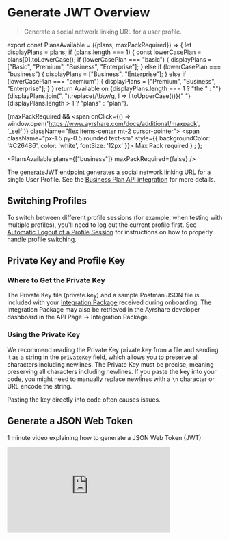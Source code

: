 # Generate JWT Overview

> Generate a social network linking URL for a user profile.

export const PlansAvailable = ({plans, maxPackRequired}) => {
let displayPlans = plans;
if (plans.length === 1) {
const lowerCasePlan = plans[0].toLowerCase();
if (lowerCasePlan === "basic") {
displayPlans = ["Basic", "Premium", "Business", "Enterprise"];
} else if (lowerCasePlan === "business") {
displayPlans = ["Business", "Enterprise"];
} else if (lowerCasePlan === "premium") {
displayPlans = ["Premium", "Business", "Enterprise"];
}
}
return <Note>
Available on {displayPlans.length === 1 ? "the " : ""}
{displayPlans.join(", ").replace(/\b\w/g, l => l.toUpperCase())}{" "}
{displayPlans.length > 1 ? "plans" : "plan"}.

{maxPackRequired && <span onClick={() => window.open('https://www.ayrshare.com/docs/additional/maxpack', '\_self')} className="flex items-center mt-2 cursor-pointer">
<span className="px-1.5 py-0.5 rounded text-sm" style={{
    backgroundColor: '#C264B6',
    color: 'white',
    fontSize: '12px'
  }}>
Max Pack required
</span>
</span>}
</Note>;
};

<PlansAvailable plans={["business"]} maxPackRequired={false} />

The [generateJWT endpoint](/api/ayrshare/jwt) generates a social network linking URL for a single User Profile.
See the [Business Plan API integration](/multiple-users/api-integration-business) for more details.

## Switching Profiles

To switch between different profile sessions (for example, when testing with multiple profiles), you'll need to log out the current profile first. See [Automatic Logout of a Profile Session](/multiple-users/api-integration-business#automatic-logout-of-a-profile-session) for instructions on how to properly handle profile switching.

## Private Key and Profile Key

### Where to Get the Private Key

The Private Key file (private.key) and a sample Postman JSON file is included with your [Integration Package](/multiple-users/api-integration-business#integration-package) received during onboarding.
The Integration Package may also be retrieved in the Ayrshare developer dashboard in the API Page -> Integration Package.

### Using the Private Key

We recommend reading the Private Key private.key from a file and sending it as a string in the `privateKey` field, which allows you to preserve all characters including newlines.
The Private Key must be precise, meaning preserving all characters including newlines.
If you paste the key into your code, you might need to manually replace newlines with a `\n` character or URL encode the string.

Pasting the key directly into code often causes issues.

## Generate a JSON Web Token

1 minute video explaining how to generate a JSON Web Token (JWT):

<div class="video-container">
  <iframe width="380" height="200" src="https://www.youtube.com/embed/JI232HBWHWc" title="Generate a JSON Web Token" frameborder="0" allow="accelerometer; autoplay; clipboard-write; encrypted-media; gyroscope; picture-in-picture" />
</div>

The JWT URL is valid for **5 minutes**. After 5 minutes you must generate a new JWT URL.
See the [Max Pack `expiresIn`](/api/ayrshare/jwt#jwt-expires-in) for additional options.

## Opening the JWT URL

Open the JWT URL in a new browser tab, browser window, or View Controller on iOS.

You may control the [closing or redirecting](/multiple-users/api-integration-business#opening-and-closing-the-social-linking-url) of the new window or tab.

<Note>
  The social networks do not allow opening the URL in an iFrame or obfuscating the approved partner
  origin domain profile.ayrshare.com.
</Note>

## Verify the JWT URL

The `generateJWT` endpoint does not validate the returned JWT URL by default.
For example, if a corrupt Private Key is passed into `generateJWT` a URL will still be returned and the URL result in a 401 error.

You can verify the returned JWT URL by including `verify: true` in the `generateJWT` body parameters. If the JWT URL cannot be validated an error will be returned. For example, if the Private Key had a character removed the following would be returned:

```json JWT Error
{
  "action": "JWT",
  "status": "error",
  "code": 189,
  "message": "Error generating JWT. Check the sent parameters, such as the privateKey has no extra tabs, spaces, or newlines. Also the entire private.key file including -----BEGIN RSA PRIVATE KEY----- and -----END RSA PRIVATE KEY-----. Error: secretOrPrivateKey must be an asymmetric key when using RS256"
}
```

We recommend using `verify: true` only in a non-production environment since the validation takes additional processing time.

## Testing in Postman

It is **recommended** to first test the JWT URL creation in [Postman](/testing/postman).
Included in the Integration Package, found in the Primary Profile API Key page of the dashboard, is a sample Postman config JSON file that included everything you need to verify your the JWT URL creation.
Just import the config file into Postman, fill in your Profile Key (found in the Ayrshare developer dashboard by switching to the profile you want to test) in the `profileKey` _body_ field, and click the blue _Send_ button.
All other required fields are already filled in.

You can also [generate the code from Postman](/testing/postman#auto-generate-api-code-with-postman), or read the key file from a directory or database.

## JWT Expires In

<PlansAvailable plans={["business"]} maxPackRequired />

If you want a longer JWT timeout than the default 5 minutes, include the `expiresIn` field.

For example, send the following JSON to set the JWT URL valid for 30 minutes:

```json JWT Expires In
{
  "expiresIn": 30
}
```

This allows you to [email the link](/api/ayrshare/jwt#connect-accounts-email) to your users instead of them having to go to your app or platform.
A common use case is when your user needs to reconnect a social account, you can email them the JWT link to directly re-link the social account instead of having to navigate to your platform.

<Warning>
  Be sure to review with your security team how long your business wants to keep the JWT alive.
  Longer expire times create additional risk of an unauthorized party accessing the link.
</Warning>

## Integrations

### Bubble.io JWT

If you are a Bubble user, please see _Generate JWT Token_ in the Bubble.io section for instructions:

<Card title="Bubble Generate JWT" icon="link" href="/packages-guides/bubble#generate-jwt-token-in-bubble" horizontal />

### Mobile JWT

The following Swift, Flutter, and React Native [mobile code examples](/api/ayrshare/jwt#mobile-code-examples) show how to launch the social linking page on an iOS device.
Replace the `jwtURL` String variable with the return from the [/api/ayrshare/jwt endpoint](/api/ayrshare/jwt).

#### Swift (iOS)

In Swift, use a `UIViewController` and `SFSafariViewControllerDelegate`.
We don't recommend using a `WebView` since some social networks such as Facebook and Google block authentication.

#### Flutter (Dart)

In Flutter (Dart), there is no direct equivalent to a `UIViewController` or the `SFSafariViewController`.
However, you can achieve a similar functionality by using the `url_launcher` package to open web URLs.

#### React Native

React Native also doesn't have a direct equivalent to `SFSafariViewController`, but you can achieve a similar result with the `WebBrowser` API provided by `expo-web-browser`, which opens a URL in a modal browser window that shares cookies with the system browser. Otherwise, you can use the built-in React Native `Linking` function to open Safari: `await Linking.canOpenURL(jwtURL);`

#### Mobile Code Examples

<CodeGroup>
  ```swift Swift
  import UIKit
  import SafariServices

class ViewController: UIViewController, SFSafariViewControllerDelegate {

      var jwtURL = "https://profile.ayrshare.com?domain=acme&jwt=eyJhbGciOiJ"

      override func viewDidLoad() {
          super.viewDidLoad()
          setupButton()
      }

      func setupButton() {
          let button = UIButton(type: .system)
          button.frame = CGRect(x: (view.bounds.width - 200) / 2, y: (view.bounds.height - 50) / 2, width: 200, height: 50)
          button.setTitle("Open URL", for: .normal)
          button.addTarget(self, action: #selector(buttonTapped), for: .touchUpInside)
          view.addSubview(button)
      }

      @objc func buttonTapped() {
          openURLInInAppBrowser()
      }

      func openURLInInAppBrowser() {
          if let url = URL(string: jwtURL) {
              let safariVC = SFSafariViewController(url: url)
              safariVC.delegate = self
              present(safariVC, animated: true, completion: nil)
          }
      }

      // Optional: If you want to handle when the in-app browser is closed
      func safariViewControllerDidFinish(_ controller: SFSafariViewController) {
          controller.dismiss(animated: true, completion: nil)
      }

}

````

```dart Flutter
/** yaml dependencies
  dependencies:
    flutter:
      sdk: flutter
    url_launcher: ^6.2.1
*/

import 'package:flutter/material.dart';
import 'package:url_launcher/url_launcher.dart';

void main() {
  runApp(MyApp());
}

class MyApp extends StatelessWidget {
  @override
  Widget build(BuildContext context) {
    return MaterialApp(
      title: 'URL Launcher Example',
      theme: ThemeData(
        primarySwatch: Colors.blue,
      ),
      home: MyHomePage(),
    );
  }
}

class MyHomePage extends StatelessWidget {
  final String jwtURL = "https://profile.ayrshare.com?domain=acme&jwt=eyJhbGciOiJ";

  @override
  Widget build(BuildContext context) {
    return Scaffold(
      appBar: AppBar(
        title: Text('URL Launcher Example'),
      ),
      body: Center(
        child: ElevatedButton(
          onPressed: () {
            openURLInBrowser(context);
          },
          child: Text('Open URL'),
        ),
      ),
    );
  }

  void openURLInBrowser(BuildContext context) async {
    if (await canLaunch(jwtURL)) {
      await launch(jwtURL);
    } else {
      ScaffoldMessenger.of(context).showSnackBar(
        SnackBar(
          content: Text('Could not launch $jwtURL'),
        ),
      );
    }
  }
}
````

```jsx React Native
/**
• Using the API provided by expo-web-browser,
• which opens a URL in a modal browser window that shares cookies
• with the system browser.

• Learn more about expo: https://reactnative.dev/docs/environment-setup?guide=quickstart
• and running the following command:
• expo install expo-web-browser
*/

import React from "react";
import { StyleSheet, Button, View } from "react-native";
import * as WebBrowser from "expo-web-browser";

export default function App() {
  const jwtURL = "https://profile.ayrshare.com?domain=acme&jwt=eyJhbGciOiJ";

  const openURLInBrowser = async () => {
    try {
      await WebBrowser.openBrowserAsync(jwtURL);
      // Optional: WebBrowser.openBrowserAsync returns a promise that resolves with an object containing
      // 'type' that can be 'cancelled' or 'dismissed'. You can use this to handle when the browser is closed.
    } catch (error) {
      console.error(error);
    }
  };

  return (
    <View style={styles.container}>
      <Button title="Open URL" onPress={openURLInBrowser} />
    </View>
  );
}

const styles = StyleSheet.create({
  container: {
    flex: 1,
    justifyContent: "center",
    alignItems: "center",
  },
});
```

</CodeGroup>

## Connect Accounts Email

<max_pack />

In conjunction with the longer expire time option, you can also automatically have Ayrshare email your users a link to the social linkage page.

### Connect Accounts JSON

For example the following JSON will send an email to `john@user.com` with the company name ACME, contact email `support@mycompany.com`, and links to the terms and privacy policy:

```json Example Contact Email Request
/**
  All fields are in the email object required.
  Missing fields will cause the email to fail.
*/
{
  "email": {
    "to": "john@user.com",
    "contactEmail": "support@mycompany.com",
    "company": "ACME",
    "termsUrl": "https://www.ayrshare.com/terms",
    "privacyUrl": "https://www.ayrshare.com/privacy",
    "expiresIn": 60
  }
}
```

The response will include the following if the email and expire time was set:

```json Example Contact Email Response
{
  "emailSent": true,
  "expiresIn": "30m"
}
```

### JWT Connect Accounts Email Example

Here is an example of an email with the Connect Account link that opens social linkage page:

<img src="https://mintlify.s3.us-west-1.amazonaws.com/ayrshare-docs/images/apis/profiles/jwt-email.webp" alt="JWT Email" width="563" class="center" />

The email will come from the address:

`Social Connect Hub <connect@socialconnecthub.com>`
